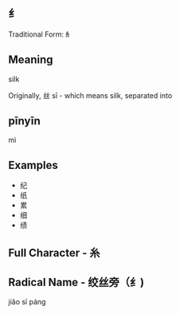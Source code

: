 
## 纟

Traditional Form: 糹

## Meaning

silk

Originally, 丝 sī - which means silk, separated into 

## pīnyīn

mì

## Examples

- 纪
- 纸
- 累
- 细
- 绩

## Full Character - 糸

## Radical Name - 绞丝旁（纟)

jiǎo sī páng
